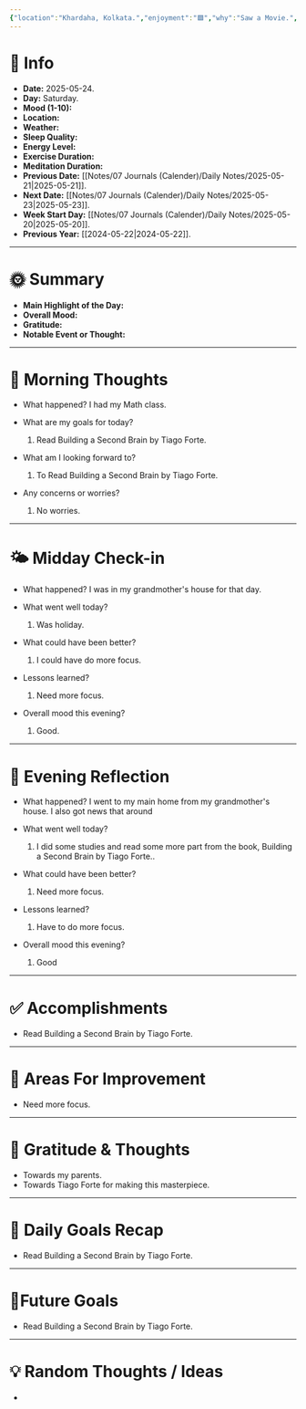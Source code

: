 ```yaml
---
{"location":"Khardaha, Kolkata.","enjoyment":"🟩","why":"Saw a Movie.","date":"2025-05-24","dg-publish":true,"dg-home":null,"tags":["dailyreviews"],"aliases":null,"meditation":"0","exercise":"0","sleep_quality":"7 Hours","mood":"9","energy_level":"9","weather":"Sunny -> Rainy Day","permalink":"/notes/07-journals-calender/daily-notes/2025-05-24/","dgPassFrontmatter":true,"updated":"2025-06-14T20:25:48.455+05:30"}
---
```



# 📅 Info

- **Date:** 2025-05-24.
- **Day:** Saturday.
- **Mood (1-10):** 
- **Location:** 
- **Weather:** 
- **Sleep Quality:** 
- **Energy Level:** 
- **Exercise Duration:** 
- **Meditation Duration:** 
- **Previous Date:** [[Notes/07 Journals (Calender)/Daily Notes/2025-05-21\|2025-05-21]].
- **Next Date:** [[Notes/07 Journals (Calender)/Daily Notes/2025-05-23\|2025-05-23]].
- **Week Start Day:** [[Notes/07 Journals (Calender)/Daily Notes/2025-05-20\|2025-05-20]].
- **Previous Year:** [[2024-05-22\|2024-05-22]].

---

# 🌞 Summary

- **Main Highlight of the Day:** 
- **Overall Mood:** 
- **Gratitude:** 
- **Notable Event or Thought:** 

---

# 🧠 Morning Thoughts

- What happened? 
	I had my Math class.

- What are my goals for today?
	1) Read Building a Second Brain by Tiago Forte.

- What am I looking forward to?
	1) To Read Building a Second Brain by Tiago Forte.

- Any concerns or worries?
	1) No worries.

---

# 🌤️ Midday Check-in

- What happened? 
	I was in my grandmother's house for that day.

- What went well today?
	1) Was holiday.

- What could have been better?
	1) I could have do more focus.

- Lessons learned?
	1) Need more focus.

- Overall mood this evening?
	1) Good.

---

# 🌙 Evening Reflection

- What happened? 
	I went to my main home from my grandmother's house. I also got news that around 

- What went well today?
	1) I did some studies and read some more part from the book, Building a Second Brain by Tiago Forte..

- What could have been better?
	1) Need more focus.

- Lessons learned?
	1) Have to do more focus.

- Overall mood this evening?
	1) Good

---

# ✅ Accomplishments

 - Read Building a Second Brain by Tiago Forte.

---

# 🔄 Areas For Improvement

 - Need more focus.

---

# 🙏 Gratitude & Thoughts

 - Towards my parents.
 - Towards Tiago Forte for making this masterpiece.

---

# 🎯 Daily Goals Recap

 - Read Building a Second Brain by Tiago Forte.

---

# 🌌Future Goals

- Read Building a Second Brain by Tiago Forte.

---

# 💡 Random Thoughts / Ideas

- 
